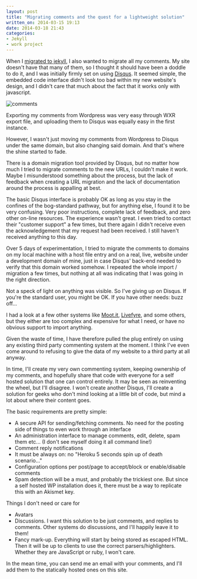 ```yaml
---
layout: post
title: "Migrating comments and the quest for a lightweight solution"
written_on: 2014-03-15 19:13
date: 2014-03-18 21:43
categories:
- Jekyll
- work project
---
```


When I [migrated to jekyll](/on-jekyll/), I also wanted to migrate all my comments. My site doesn't have that many of them, so I thought it should have been a doddle to do it, and I was initially firmly set on using [Disqus](http://disqus.com/). It seemed simple, the embedded code interface didn't look too bad within my new website's design, and I didn't care that much about the fact that it works only with javascript.

<p class="attachement"><span><img src="{{ "comment.png" | image_path | cdn }}" alt="comments" /></span></p>

<!--more-->

Exporting my comments from Wordpress was very easy through WXR export file, and uploading them to Disqus was equally easy in the first instance.

However, I wasn't just moving my comments from Wordpress to Disqus under the same domain, but also changing said domain. And that's where the shine started to fade.

There is a domain migration tool provided by Disqus, but no matter how much I tried to migrate comments to the new URLs, I couldn't make it work.
Maybe I misunderstood something about the process, but the lack of feedback when creating a URL migration and the lack of documentation around the process is appalling at best.

The basic Disqus interface is probably OK as long as you stay in the confines of the bog-standard pathway, but for anything else, I found it to be very confusing. Very poor instructions, complete lack of feedback, and zero other on-line resources. The experience wasn't great. I even tried to contact their "customer support" a few times, but there again I didn't receive even the acknowledgement that my request had been received. I still haven't received anything to this day.

Over 5 days of experimentation, I tried to migrate the comments to domains on my local machine with a host file entry and on a real, live, website under a development domain of mine, just in case Disqus' back-end needed to verify that this domain worked somehow. I repeated the whole import / migration a few times, but nothing at all was indicating that I was going in the right direction.

Not a speck of light on anything was visible. So I've giving up on Disqus. If you're the standard user, you might be OK. If you have other needs: buzz off...

I had a look at a few other systems like [Moot.it](https://moot.it/), [Livefyre](http://web.livefyre.com/), and some others, but they either are too complex and expensive for what I need, or have no obvious support to import anything.

Given the waste of time, I have therefore pulled the plug entirely on using any existing third party commenting system at the moment. I think I've even come around to refusing to give the data of my website to a third party at all anyway.

In time, I'll create my very own commenting system, keeping ownership of my comments, and hopefully share that code with everyone for a self hosted solution that one can control entirely. It may be seen as reinventing the wheel, but I'll disagree. I won't create another Disqus, I'll create a solution for geeks who don't mind looking at a little bit of code, but mind a lot about where their content goes.

The basic requirements are pretty simple:

- A secure API for sending/fetching comments. No need for the posting side of things to even work through an interface
- An administration interface to manage comments, edit, delete, spam them etc... (I don't see myself doing it all command line!)
- Comment reply notifications
- It must be always on: no "Heroku 5 seconds spin up of death scenario..."
- Configuration options per post/page to accept/block or enable/disable comments
- Spam detection will be a must, and probably the trickiest one. But since a self hosted WP installation does it, there must be a way to replicate this with an Akismet key.

Things I don't need or care for

- Avatars
- Discussions. I want this solution to be just comments, and replies to comments. Other systems do discussions, and I'll happily leave it to them!
- Fancy mark-up. Everything will start by being stored as escaped HTML. Then it will be up to clients to use the correct parsers/highlighters. Whether they are JavaScript or ruby, I won't care.

In the mean time, you can send me an email with your comments, and I'll add them to the statically hosted ones on this site.
